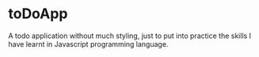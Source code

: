 # toDoApp
A todo application without much styling, just to put into practice the skills I have learnt in Javascript programming language.
